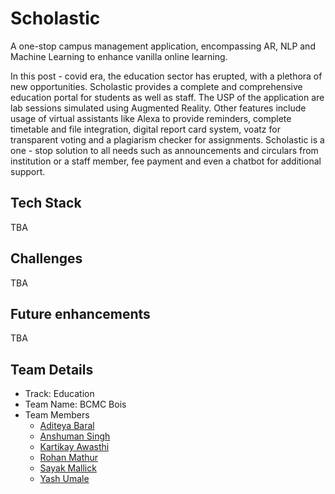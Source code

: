 # Scholastic
A one-stop campus management application, encompassing AR, NLP and Machine Learning to enhance vanilla online learning.

In this post - covid era, the education sector has erupted, with a plethora of new opportunities. Scholastic provides a complete and comprehensive education portal for students as well as staff. The USP of the application are lab sessions simulated using Augmented Reality. Other features include usage of virtual assistants like Alexa to provide reminders, complete timetable and file integration, digital report card system, voatz for transparent voting and a plagiarism checker for assignments. Scholastic is a one - stop solution to all needs such as announcements and circulars from institution or a staff member, fee payment and even a chatbot for additional support. 

## Tech Stack
TBA

## Challenges
TBA

## Future enhancements
TBA

## Team Details

* Track: Education
* Team Name: BCMC Bois
* Team Members
    * [Aditeya Baral](https://github.com/aditeyabaral)
    * [Anshuman Singh](https://github.com/MysteriousAcadia)
    * [Kartikay Awasthi](https://github.com/barren-scp)
    * [Rohan Mathur](https://github.com/RohanMathur17)
    * [Sayak Mallick](https://github.com/sayak0809)
    * [Yash Umale](https://github.com/newb-dev-1008)